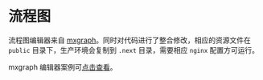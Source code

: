 # 流程图

流程图编辑器来自 [mxgraph](https://github.com/jgraph/mxgraph/tree/master/javascript/examples/grapheditor)。同时对代码进行了整合修改，相应的资源文件在 `public` 目录下，生产环境会复制到 `.next` 目录，需要相应 `nginx` 配置方可运行。

mxgraph 编辑器案例可[点击查看](https://jgraph.github.io/mxgraph/javascript/examples/grapheditor/www/index.html)。
